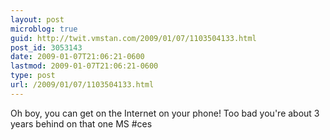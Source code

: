 ```yaml
---
layout: post
microblog: true
guid: http://twit.vmstan.com/2009/01/07/1103504133.html
post_id: 3053143
date: 2009-01-07T21:06:21-0600
lastmod: 2009-01-07T21:06:21-0600
type: post
url: /2009/01/07/1103504133.html
---
```

Oh boy, you can get on the Internet on your phone! Too bad you're about 3 years behind on that one MS #ces
